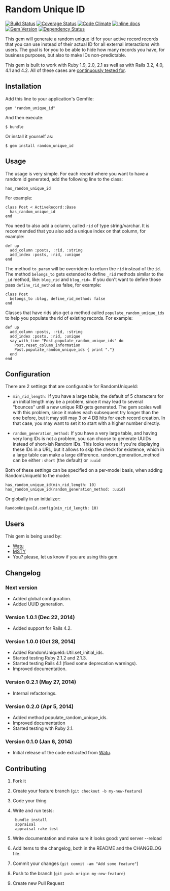 # Random Unique ID

[![Build Status](https://travis-ci.org/watu/random_unique_id.png?branch=master)](https://travis-ci.org/watu/random_unique_id)
[![Coverage Status](https://coveralls.io/repos/watu/random_unique_id/badge.png?branch=master)](https://coveralls.io/r/watu/random_unique_id?branch=master)
[![Code Climate](https://codeclimate.com/github/watu/random_unique_id.png)](https://codeclimate.com/github/watu/random_unique_id)
[![Inline docs](http://inch-ci.org/github/watu/random_unique_id.png)](http://inch-ci.org/github/watu/random_unique_id)
[![Gem Version](https://badge.fury.io/rb/random_unique_id.png)](http://badge.fury.io/rb/random_unique_id)
[![Dependency Status](https://gemnasium.com/watu/random_unique_id.svg)](https://gemnasium.com/watu/random_unique_id)

This gem will generate a random unique id for your active record records that you can use instead of their actual ID for
all external interactions with users. The goal is for you to be able to hide how many records you have, for business
purposes, but also to make IDs non-predictable.

This gem is built to work with Ruby 1.9, 2.0, 2.1 as well as with Rails 3.2, 4.0, 4.1 and 4.2. All of these cases are
[continuously tested for](https://travis-ci.org/watu/random_unique_id).

## Installation

Add this line to your application's Gemfile:

    gem "random_unique_id"

And then execute:

    $ bundle

Or install it yourself as:

    $ gem install random_unique_id

## Usage

The usage is very simple. For each record where you want to have a random id generated, add the following line to the
class:

    has_random_unique_id

For example:

    class Post < ActiveRecord::Base
      has_random_unique_id
    end

You need to also add a column, called `rid` of type string/varchar. It is recommended that you also add a unique index
on that column, for example:

    def up
      add_column :posts, :rid, :string
      add_index :posts, :rid, :unique
    end

The method `to_param` will be overridden to return the `rid` instead of the `id`. The method `belongs_to` gets extended
to define `_rid` methods similar to the `_id` method, like: `blog_rid` and `blog_rid=`. If you don't want to define
those pass `define_rid_method` as false, for example:

    class Post
      belongs_to :blog, define_rid_method: false
    end

Classes that have rids also get a method called `populate_random_unique_ids` to help you populate the rid of existing
records. For example:

    def up
      add_column :posts, :rid, :string
      add_index :posts, :rid, :unique
      say_with_time "Post.populate_random_unique_ids" do
        Post.reset_column_information
        Post.populate_random_unique_ids { print "."}
      end
    end

## Configuration

There are 2 settings that are configurable for RandomUniqueId:

- `min_rid_length:` If you have a large table, the default of 5 characters for an initial length may be a problem, since it may lead to
    several "bounces" until a new unique RID gets generated. The gem scales well with this problem, since it makes
    each subsequent try longer than the one before, but it may still may 3 or 4 DB hits for each record creation.
    In that case, you may want to set it to start with a higher number directly.

- `random_generation_method:` If you have a very large table, and having very long IDs is not a problem, you can choose to generate UUIDs instead
    of short-ish Random IDs. This looks worse if you're displaying these IDs in a URL, but it allows to skip the check
    for existence, which in a large table can make a large difference.
    random_generation_method can be either `:short` (the default) or `:uuid`

Both of these settings can be specified on a per-model basis, when adding RandomUniqueId to the model:

    has_random_unique_id(min_rid_length: 10)
    has_random_unique_id(random_generation_method: :uuid)

Or globally in an initializer:

    RandomUniqueId.config(min_rid_length: 10)

## Users

This gem is being used by:

- [Watu](https://watuapp.com)
- [MSTY](https://www.msty.com)
- You? please, let us know if you are using this gem.

## Changelog

### Next version
- Added global configuration.
- Added UUID generation.

### Version 1.0.1 (Dec 22, 2014)
- Added support for Rails 4.2.

### Version 1.0.0 (Oct 28, 2014)
- Added RandomUniqueId::Util.set_initial_ids.
- Started testing Ruby 2.1.2 and 2.1.3.
- Started testing Rails 4.1 (fixed some deprecation warnings).
- Improved documentation.

### Version 0.2.1 (May 27, 2014)
- Internal refactorings.

### Version 0.2.0 (Apr 5, 2014)
- Added method populate_random_unique_ids.
- Improved documentation
- Started testing with Ruby 2.1.

### Version 0.1.0 (Jan 6, 2014)
- Initial release of the code extracted from [Watu](http://github.com/watu).

## Contributing

1. Fork it
1. Create your feature branch (`git checkout -b my-new-feature`)
1. Code your thing
1. Write and run tests:

        bundle install
        appraisal
        appraisal rake test
1. Write documentation and make sure it looks good: yard server --reload
1. Add items to the changelog, both in the README and the CHANGELOG file.
1. Commit your changes (`git commit -am "Add some feature"`)
1. Push to the branch (`git push origin my-new-feature`)
1. Create new Pull Request
